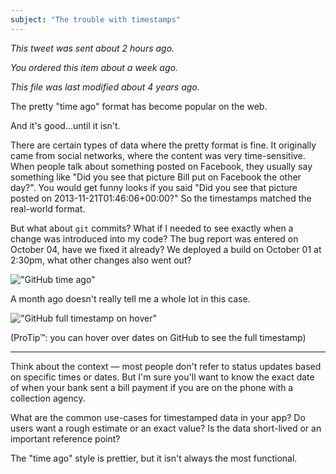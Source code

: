 ```yaml
---
subject: "The trouble with timestamps"
---
```


*This tweet was sent about 2 hours ago.*

*You ordered this item about a week ago.*

*This file was last modified about 4 years ago.*

The pretty "time ago" format has become popular on the web.

And it's good...until it isn't.

There are certain types of data where the pretty format is fine. It originally
came from social networks, where the content was very time-sensitive. When
people talk about something posted on Facebook, they usually say something
like "Did you see that picture Bill put on Facebook the other day?". You
would get funny looks if you said "Did you see that picture posted on 
2013-11-21T01:46:06+00:00?" So the timestamps matched the real-world format.

But what about `git` commits? What if I needed to see exactly when a change was
introduced into my code? The bug report was entered on October 04, have we
fixed it already? We deployed a build on October 01 at 2:30pm, what other
changes also went out?

!["GitHub time ago"](http://i.imgur.com/Iz7yIMC.png)

A month ago doesn't really tell me a whole lot in this case.

!["GitHub full timestamp on hover"](http://i.imgur.com/HqkrfWq.png)

(ProTip&trade;: you can hover over dates on GitHub to see the full timestamp)

---

Think about the context &mdash; most people don't refer to status updates based
on specific times or dates. But I'm sure you'll want to know the
exact date of when your bank sent a bill payment if you are on the phone with a
collection agency.

What are the common use-cases for timestamped data in your app? Do users want
a rough estimate or an exact value? Is the data short-lived or an important
reference point?

The "time ago" style is prettier, but it isn't always the most functional.